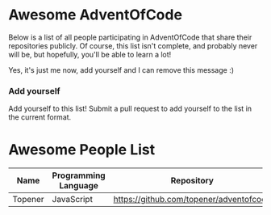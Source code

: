 # Awesome AdventOfCode

Below is a list of all people participating in AdventOfCode that share their repositories publicly. Of course, this list isn't complete, and probably never will be, but hopefully, you'll be able to learn a lot!

Yes, it's just me now, add yourself and I can remove this message :) 

### Add yourself
Add yourself to this list! Submit a pull request to add yourself to the list in the current format. 

# Awesome People List

| Name    | Programming Language | Repository                              |
| ------- | -------------------- | --------------------------------------- |
| Topener | JavaScript           | https://github.com/topener/adventofcode |
